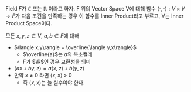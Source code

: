 Field $F$가 $\mathbb C$ 또는 $\mathbb R$ 이라고 하자. F 위의 Vector Space V에 대해 함수 $\langle\cdot,\cdot\rangle : V \times V \to F$가 다음 조건을 만족하는 경우 이 함수를 Inner Product라고 부르고, V는 Inner Product Space이다.

모든 $x, y, z \in V$, $a, b \in F$에 대해 
- $\langle x,y\rangle = \overline{\langle y,x\rangle}$
  - $\overline{a}$는 $a$의 복소켤레
  - F가 $\R$인 경우 교환성을 의미
- $\langle ax + by,z\rangle = a\langle x,z\rangle + b \langle y,z\rangle$
- 만약 $x \neq 0$ 라면 $\langle x,x\rangle$ > 0
  - 즉 $\langle x,x\rangle$는 늘 실수여야 한다.